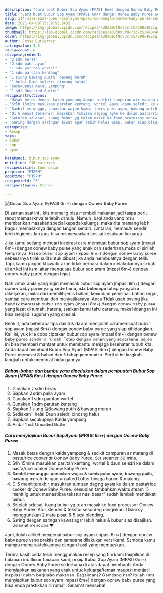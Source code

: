 ```yaml
---
description: "Cara buat Bubur Sop Ayam (MPASI 6m+) dengan Oonew Baby Puree Sederhana dan Mudah Dibuat"
title: "Cara buat Bubur Sop Ayam (MPASI 6m+) dengan Oonew Baby Puree Sederhana dan Mudah Dibuat"
slug: 114-cara-buat-bubur-sop-ayam-mpasi-6m-dengan-oonew-baby-puree-sederhana-dan-mudah-dibuat
date: 2021-04-09T15:09:52.563Z
image: https://img-global.cpcdn.com/recipes/a30d095f0c73c7c5/680x482cq70/bubur-sop-ayam-mpasi-6m-dengan-oonew-baby-puree-foto-resep-utama.jpg
thumbnail: https://img-global.cpcdn.com/recipes/a30d095f0c73c7c5/680x482cq70/bubur-sop-ayam-mpasi-6m-dengan-oonew-baby-puree-foto-resep-utama.jpg
cover: https://img-global.cpcdn.com/recipes/a30d095f0c73c7c5/680x482cq70/bubur-sop-ayam-mpasi-6m-dengan-oonew-baby-puree-foto-resep-utama.jpg
author: Jesse Gutierrez
ratingvalue: 3.5
reviewcount: 6
recipeingredient:
- "2 sdm beras"
- "2 sdm paha ayam"
- "1 sdm parutan wortel"
- "1 sdm parutan kentang"
- "1 siung Bawang putih  bawang merah"
- "1 helai Daun seledri cincang halus"
- "secukupnya Kaldu yampung"
- "1 sdt Unsalted Butter"
recipeinstructions:
- "Masak beras dengan kaldu yampung &amp; sedikit campuran air matang di pasta/rice cooker dr Oonew Baby Puree. Set steamer 30 mins."
- "Stlh 15mins masukkan parutan kentang, wortel &amp; daun seledri ke dalam pasta/rice cooker Oonew Baby Puree."
- "Sambil menunggu, panaskan wajan &amp; tumis paha ayam, bawang putih, bawang merah dengan unsalted butter hingga harum &amp; matang."
- "Di 5 menit terakhir, masukkan tumisan daging ayam ke dalam pasta/rice cooker dr Oonew Baby Puree. Kemudian tambahkan waktu steam 15 menit lg untuk memastikan tekstur nasi benar” sudah lembek mendekati bubur."
- "Setelah selesai, tuang bubur yg telah masak ke food processor Oonew Baby Puree. Atur Blender &amp; tekstur sesuai yg diinginkan. Disini sy menggunakan 2 mata pisau &amp; 5 sesi blending."
- "Saring dengan saringan kawat agar lebih halus &amp; bubur siap disajikan. Selamat mencoba ❤️"
categories:
- Resep
tags:
- bubur
- sop
- ayam

katakunci: bubur sop ayam 
nutrition: 278 calories
recipecuisine: Indonesian
preptime: "PT20M"
cooktime: "PT57M"
recipeyield: "3"
recipecategory: Dinner

---
```



![Bubur Sop Ayam (MPASI 6m+) dengan Oonew Baby Puree](https://img-global.cpcdn.com/recipes/a30d095f0c73c7c5/680x482cq70/bubur-sop-ayam-mpasi-6m-dengan-oonew-baby-puree-foto-resep-utama.jpg)

Di zaman  saat ini , kita memang bisa membeli makanan jadi tanpa perlu repot memasaknya terlebih dahulu. Namun, bagi anda yang mau memberikan masakan special kepada keluarga, maka kita memang lebih bagus memasaknya dengan tangan sendiri. Lantaran, memasak sendiri lebih higienis dan juga bisa menyesuaikan sesuai kesukaan keluarga.

Jika kamu sedang mencari inspirasi cara membuat bubur sop ayam (mpasi 6m+) dengan oonew baby puree yang enak dan sederhana,maka di sinilah tempatnya. Resep bubur sop ayam (mpasi 6m+) dengan oonew baby puree  sebenarnya tidak sulit untuk dibuat jika anda membuatnya dengan teliti. Tapi, kamu jangan khawatir akan tidak berhasil dalam melakukannya 
sebab di artikel ini kami akan mengupas bubur sop ayam (mpasi 6m+) dengan oonew baby puree dengan tepat.  



Nah untuk anda yang ingin memasak bubur sop ayam (mpasi 6m+) dengan oonew baby puree yang sederhana, ada beberapa tahap yang bisa dikerjakan, mulai dari memilih jenis bahan, kemudian pemilihan bahan segar, sampai cara membuat dan menyajikannya. Anda Tidak usah pusing jika hendak memasak bubur sop ayam (mpasi 6m+) dengan oonew baby puree yang lezat di rumah. Karena, asalkan kamu  tahu caranya, maka hidangan ini bisa menjadi suguhan yang spesial.

Berikut, ada beberapa tips dan trik dalam mengolah caramembuat bubur sop ayam (mpasi 6m+) dengan oonew baby puree yang siap dihidangkan. Kali ini, yuk kita coba ciptakan bubur sop ayam (mpasi 6m+) dengan oonew baby puree sendiri di rumah. Tetap dengan bahan yang sederhana, sajian ini bisa memberi manfaat untuk membantu menjaga kesehatan tubuh kita. Anda dapat membuat Bubur Sop Ayam (MPASI 6m+) dengan Oonew Baby Puree memakai 8 bahan dan 6 tahap pembuatan. Berikut ini langkah-langkah untuk membuat hidangannya.

<!--inarticleads1-->

##### Bahan-bahan dan bumbu yang diperlukan dalam pembuatan Bubur Sop Ayam (MPASI 6m+) dengan Oonew Baby Puree:

1. Gunakan 2 sdm beras
1. Siapkan 2 sdm paha ayam
1. Gunakan 1 sdm parutan wortel
1. Gunakan 1 sdm parutan kentang
1. Siapkan 1 siung @Bawang putih &amp; bawang merah
1. Sediakan 1 helai Daun seledri cincang halus
1. Siapkan secukupnya Kaldu yampung
1. Ambil 1 sdt Unsalted Butter




<!--inarticleads2-->

##### Cara menyiapkan Bubur Sop Ayam (MPASI 6m+) dengan Oonew Baby Puree:

1. Masak beras dengan kaldu yampung &amp; sedikit campuran air matang di pasta/rice cooker dr Oonew Baby Puree. Set steamer 30 mins.
1. Stlh 15mins masukkan parutan kentang, wortel &amp; daun seledri ke dalam pasta/rice cooker Oonew Baby Puree.
1. Sambil menunggu, panaskan wajan &amp; tumis paha ayam, bawang putih, bawang merah dengan unsalted butter hingga harum &amp; matang.
1. Di 5 menit terakhir, masukkan tumisan daging ayam ke dalam pasta/rice cooker dr Oonew Baby Puree. Kemudian tambahkan waktu steam 15 menit lg untuk memastikan tekstur nasi benar” sudah lembek mendekati bubur.
1. Setelah selesai, tuang bubur yg telah masak ke food processor Oonew Baby Puree. Atur Blender &amp; tekstur sesuai yg diinginkan. Disini sy menggunakan 2 mata pisau &amp; 5 sesi blending.
1. Saring dengan saringan kawat agar lebih halus &amp; bubur siap disajikan. Selamat mencoba ❤️




Jadi, itulah artikel mengenai  bubur sop ayam (mpasi 6m+) dengan oonew baby puree  yang praktis dan gampang dilakukan versi kami. Semoga kamu mampu mempraktekkannya dengan hasil yang memuaskan. 

Terima kasih anda telah menggunakan resep yang tim kami tampilkan di halaman ini. Besar harapan kami, resep  Bubur Sop Ayam (MPASI 6m+) dengan Oonew Baby Puree sederhana di atas dapat membantu Anda menyiapkan makanan yang enak untuk keluarga/teman maupun menjadi inspirasi dalam berjualan makanan. Bagaimana? Gampang kan? Itulah cara menyiapkan bubur sop ayam (mpasi 6m+) dengan oonew baby puree yang bisa Anda praktikkan di rumah. Selamat mencoba!

